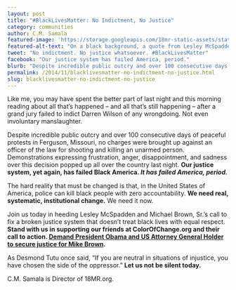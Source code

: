 ```yaml
---
layout: post
title: "#BlackLivesMatter: No Indictment, No Justice"
category: communities
author: C.M. Samala
featured-image: 'https://storage.googleapis.com/18mr-static-assets/static/images/featured/2014-11-24-blacklivesmatter-no.png'
featured-alt-text: "On a black background, a quote from Lesley McSpadden & Michael Brown, Sr.'s press release: 'We ask that you channel your frustration in ways that will make a positive change. We need to work together to fix the system that allowed this to happen."
tweet: "No indictment. No justice whatsoever. #BlackLivesMatter"
facebook: "Our justice system has failed America, period."
blurb: "Despite incredible public outcry and over 100 consecutive days of peaceful protests in Ferguson, Missouri, no charges were brought up against an officer of the law for shooting and killing an unarmed person. Demonstrations expressing frustration, anger, disappointment, and sadness over this decision popped up all over the country last night. Our justice system, yet again, has failed Black America. It has failed America, period."
permalink: /2014/11/blacklivesmatter-no-indictment-no-justice.html
slug: blacklivesmatter-no-indictment-no-justice
---
```


Like me, you may have spent the better part of last night and this morning reading about all that’s happened – and all that’s still happening – after a grand jury failed to indict Darren Wilson of any wrongdoing. Not even involuntary manslaughter.

Despite incredible public outcry and over 100 consecutive days of peaceful protests in Ferguson, Missouri, no charges were brought up against an officer of the law for shooting and killing an unarmed person. Demonstrations expressing frustration, anger, disappointment, and sadness over this decision popped up all over the country last night. __Our justice system, yet again, has failed Black America. _It has failed America, period.___

The hard reality that must be changed is that, in the United States of America, police can kill black people with zero accountability. __We need real, systematic, institutional change.__ We need it now.

Join us today in heeding Lesley McSpadden and Michael Brown, Sr.’s call to fix a broken justice system that doesn’t treat black lives with equal respect. __Stand with us in supporting our friends at ColorOfChange.org and their call to action. [Demand President Obama and US Attorney General Holder to secure justice for Mike Brown](http://act.colorofchange.org/sign/justicemikebrownforward/?utm_source=18MR).__

As Desmond Tutu once said, “If you are neutral in situations of injustice, you have chosen the side of the oppressor.” __Let us not be silent today.__

C.M. Samala is Director of 18MR.org.